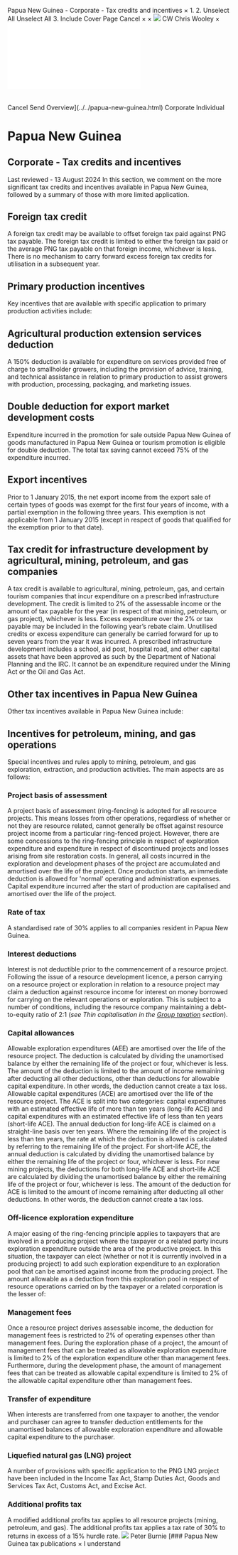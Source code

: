Papua New Guinea - Corporate - Tax credits and incentives
×
1.
2.
Unselect All
Unselect All
3.
Include Cover Page
Cancel
×
×
![](../../-/media/world-wide-tax-summaries/attachments/global---chris-wooley.ashx%3Frev=ac5e5f3223b34096b1afc2a6009c7320&revision=ac5e5f32-23b3-4096-b1af-c2a6009c7320&hash=859B7ADC84DC2CBEC9760E9E6EE7DE6D0A8BFCDF)
CW
Chris Wooley
×
![](tax-credits-and-incentives.html)
######
Cancel
Send
Overview](../../papua-new-guinea.html)
Corporate
Individual
# Papua New Guinea
## Corporate - Tax credits and incentives
Last reviewed - 13 August 2024
In this section, we comment on the more significant tax credits and incentives available in Papua New Guinea, followed by a summary of those with more limited application.
## Foreign tax credit
A foreign tax credit may be available to offset foreign tax paid against PNG tax payable. The foreign tax credit is limited to either the foreign tax paid or the average PNG tax payable on that foreign income, whichever is less. There is no mechanism to carry forward excess foreign tax credits for utilisation in a subsequent year.
## Primary production incentives
Key incentives that are available with specific application to primary production activities include:
## Agricultural production extension services deduction
A 150% deduction is available for expenditure on services provided free of charge to smallholder growers, including the provision of advice, training, and technical assistance in relation to primary production to assist growers with production, processing, packaging, and marketing issues.
## Double deduction for export market development costs
Expenditure incurred in the promotion for sale outside Papua New Guinea of goods manufactured in Papua New Guinea or tourism promotion is eligible for double deduction. The total tax saving cannot exceed 75% of the expenditure incurred.
## Export incentives
Prior to 1 January 2015, the net export income from the export sale of certain types of goods was exempt for the first four years of income, with a partial exemption in the following three years. This exemption is not applicable from 1 January 2015 (except in respect of goods that qualified for the exemption prior to that date).
## Tax credit for infrastructure development by agricultural, mining, petroleum, and gas companies
A tax credit is available to agricultural, mining, petroleum, gas, and certain tourism companies that incur expenditure on a prescribed infrastructure development. The credit is limited to 2% of the assessable income or the amount of tax payable for the year (in respect of that mining, petroleum, or gas project), whichever is less. Excess expenditure over the 2% or tax payable may be included in the following year’s rebate claim. Unutilised credits or excess expenditure can generally be carried forward for up to seven years from the year it was incurred.
A prescribed infrastructure development includes a school, aid post, hospital road, and other capital assets that have been approved as such by the Department of National Planning and the IRC. It cannot be an expenditure required under the Mining Act or the Oil and Gas Act.
## Other tax incentives in Papua New Guinea
Other tax incentives available in Papua New Guinea include:
## Incentives for petroleum, mining, and gas operations
Special incentives and rules apply to mining, petroleum, and gas exploration, extraction, and production activities. The main aspects are as follows:
### Project basis of assessment
A project basis of assessment (ring-fencing) is adopted for all resource projects. This means losses from other operations, regardless of whether or not they are resource related, cannot generally be offset against resource project income from a particular ring-fenced project. However, there are some concessions to the ring-fencing principle in respect of exploration expenditure and expenditure in respect of discontinued projects and losses arising from site restoration costs.
In general, all costs incurred in the exploration and development phases of the project are accumulated and amortised over the life of the project. Once production starts, an immediate deduction is allowed for 'normal' operating and administration expenses. Capital expenditure incurred after the start of production are capitalised and amortised over the life of the project.
### Rate of tax
A standardised rate of 30% applies to all companies resident in Papua New Guinea.
### Interest deductions
Interest is not deductible prior to the commencement of a resource project. Following the issue of a resource development licence, a person carrying on a resource project or exploration in relation to a resource project may claim a deduction against resource income for interest on money borrowed for carrying on the relevant operations or exploration. This is subject to a number of conditions, including the resource company maintaining a debt-to-equity ratio of 2:1 (*see Thin capitalisation in the [Group taxation](group-taxation.html) section*).
### Capital allowances
Allowable exploration expenditures (AEE) are amortised over the life of the resource project. The deduction is calculated by dividing the unamortised balance by either the remaining life of the project or four, whichever is less. The amount of the deduction is limited to the amount of income remaining after deducting all other deductions, other than deductions for allowable capital expenditure. In other words, the deduction cannot create a tax loss.
Allowable capital expenditures (ACE) are amortised over the life of the resource project. The ACE is split into two categories: capital expenditures with an estimated effective life of more than ten years (long-life ACE) and capital expenditures with an estimated effective life of less than ten years (short-life ACE).
The annual deduction for long-life ACE is claimed on a straight-line basis over ten years.
Where the remaining life of the project is less than ten years, the rate at which the deduction is allowed is calculated by referring to the remaining life of the project. For short-life ACE, the annual deduction is calculated by dividing the unamortised balance by either the remaining life of the project or four, whichever is less. For new mining projects, the deductions for both long-life ACE and short-life ACE are calculated by dividing the unamortised balance by either the remaining life of the project or four, whichever is less.
The amount of the deduction for ACE is limited to the amount of income remaining after deducting all other deductions. In other words, the deduction cannot create a tax loss.
### Off-licence exploration expenditure
A major easing of the ring-fencing principle applies to taxpayers that are involved in a producing project where the taxpayer or a related party incurs exploration expenditure outside the area of the productive project. In this situation, the taxpayer can elect (whether or not it is currently involved in a producing project) to add such exploration expenditure to an exploration pool that can be amortised against income from the producing project.
The amount allowable as a deduction from this exploration pool in respect of resource operations carried on by the taxpayer or a related corporation is the lesser of:
### Management fees
Once a resource project derives assessable income, the deduction for management fees is restricted to 2% of operating expenses other than management fees. During the exploration phase of a project, the amount of management fees that can be treated as allowable exploration expenditure is limited to 2% of the exploration expenditure other than management fees. Furthermore, during the development phase, the amount of management fees that can be treated as allowable capital expenditure is limited to 2% of the allowable capital expenditure other than management fees.
### Transfer of expenditure
When interests are transferred from one taxpayer to another, the vendor and purchaser can agree to transfer deduction entitlements for the unamortised balances of allowable exploration expenditure and allowable capital expenditure to the purchaser.
### Liquefied natural gas (LNG) project
A number of provisions with specific application to the PNG LNG project have been included in the Income Tax Act, Stamp Duties Act, Goods and Services Tax Act, Customs Act, and Excise Act.
### Additional profits tax
A modified additional profits tax applies to all resource projects (mining, petroleum, and gas). The additional profits tax applies a tax rate of 30% to returns in excess of a 15% hurdle rate.
![](../../-/media/world-wide-tax-summaries/attachments/papua-new-guinea---peter_burnie.ashx%3Frev=8fc829f1d2cb4dcc86267716e612323f&revision=8fc829f1-d2cb-4dcc-8626-7716e612323f&hash=93E0BBD487F3BF260D08DB0E0302DD5881E0C356)
Peter Burnie
[### Papua New Guinea tax publications
×
I understand